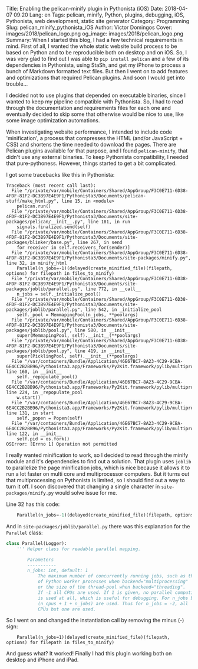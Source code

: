 Title: Enabling the pelican-minify plugin in Pythonista (iOS)
Date: 2018-04-07 09:20
Lang: en
Tags: pelican, minify, Python, plugins, debugging, iOS, Pythonista, web development, static site generator
Category: Programming
Slug: pelican_minify_pythonista_iOS
Author: Victor Domingos
Cover: images/2018/pelican_logo.png
og_image: images/2018/pelican_logo.png
Summary: When I started this blog, I had a few technical requirements in mind. First of all, I wanted the whole static website build process to be based on Python and to be reproducible both on desktop and on iOS. So, I was very glad to find out I was able to `pip install pelican` and a few of its dependencies in Pythonista, using StaSh, and get my iPhone to process a bunch of Markdown formatted text files. But then I went on to add features and optimizations that required Pelican plugins. And soon I would get into trouble...


I decided not to use plugins that depended on executable binaries, since I wanted to keep my pipeline compatible with Pythonista. So, I had to read through the documentation and requirements files for each one and eventually decided to skip some that otherwise would be nice to use, like some image optimization automations.

When investigating website performance, I intended to include code 'minification', a process that compresses the HTML (and/or JavaScript + CSS) and shortens the time needed to download the pages. There are Pelican plugins available for that purpose, and I found `pelican-minify`, that didn't use any external binaries. To keep Pythonista compatibility, I needed that pure-pythoness. However, things started to get a bit complicated.

I got some tracebacks like this in Pythonista:

```pytb
Traceback (most recent call last):
  File "/private/var/mobile/Containers/Shared/AppGroup/F3C0E711-6D38-4FDF-81F2-DC3B97E4E9F1/Pythonista3/Documents/pelican-stuff/make_html.py", line 15, in <module>
    pelican.run()
  File "/private/var/mobile/Containers/Shared/AppGroup/F3C0E711-6D38-4FDF-81F2-DC3B97E4E9F1/Pythonista3/Documents/site-packages/pelican/__init__.py", line 181, in run
    signals.finalized.send(self)
  File "/private/var/mobile/Containers/Shared/AppGroup/F3C0E711-6D38-4FDF-81F2-DC3B97E4E9F1/Pythonista3/Documents/site-packages/blinker/base.py", line 267, in send
    for receiver in self.receivers_for(sender)]
  File "/private/var/mobile/Containers/Shared/AppGroup/F3C0E711-6D38-4FDF-81F2-DC3B97E4E9F1/Pythonista3/Documents/site-packages/minify.py", line 32, in minify_html
    Parallel(n_jobs=-1)(delayed(create_minified_file)(filepath, options) for filepath in files_to_minify)
  File "/private/var/mobile/Containers/Shared/AppGroup/F3C0E711-6D38-4FDF-81F2-DC3B97E4E9F1/Pythonista3/Documents/site-packages/joblib/parallel.py", line 772, in __call__
    n_jobs = self._initialize_pool()
  File "/private/var/mobile/Containers/Shared/AppGroup/F3C0E711-6D38-4FDF-81F2-DC3B97E4E9F1/Pythonista3/Documents/site-packages/joblib/parallel.py", line 542, in _initialize_pool
    self._pool = MemmapingPool(n_jobs, **poolargs)
  File "/private/var/mobile/Containers/Shared/AppGroup/F3C0E711-6D38-4FDF-81F2-DC3B97E4E9F1/Pythonista3/Documents/site-packages/joblib/pool.py", line 580, in __init__
    super(MemmapingPool, self).__init__(**poolargs)
  File "/private/var/mobile/Containers/Shared/AppGroup/F3C0E711-6D38-4FDF-81F2-DC3B97E4E9F1/Pythonista3/Documents/site-packages/joblib/pool.py", line 419, in __init__
    super(PicklingPool, self).__init__(**poolargs)
  File "/var/containers/Bundle/Application/46E67BC7-8A23-4C29-9CBA-6E4CC2B2BB96/Pythonista3.app/Frameworks/Py2Kit.framework/pylib/multiprocessing/pool.py", line 160, in __init__
    self._repopulate_pool()
  File "/var/containers/Bundle/Application/46E67BC7-8A23-4C29-9CBA-6E4CC2B2BB96/Pythonista3.app/Frameworks/Py2Kit.framework/pylib/multiprocessing/pool.py", line 224, in _repopulate_pool
    w.start()
  File "/var/containers/Bundle/Application/46E67BC7-8A23-4C29-9CBA-6E4CC2B2BB96/Pythonista3.app/Frameworks/Py2Kit.framework/pylib/multiprocessing/process.py", line 131, in start
    self._popen = Popen(self)
  File "/var/containers/Bundle/Application/46E67BC7-8A23-4C29-9CBA-6E4CC2B2BB96/Pythonista3.app/Frameworks/Py2Kit.framework/pylib/multiprocessing/forking.py", line 122, in __init__
    self.pid = os.fork()
OSError: [Errno 1] Operation not permitted
```

I really wanted minification to work, so I decided to read through the minify module and it's dependencies to find out a solution. That plugin uses `joblib` to parallelize the page minification jobs, which is nice because it allows it to run a lot faster on multi core and multiprocessor computers. But it turns out that multiprocessing on Pythonista is limited, so I should find out a way to turn it off. I soon discovered that changing a single character in `site-packages/minify.py` would solve issue for me.

Line 32 has this code:

```python
    Parallel(n_jobs=-1)(delayed(create_minified_file)(filepath, options) for filepath in files_to_minify)
```

And in `site-packages/joblib/parallel.py` there was this explanation for the `Parallel` class:

```python
class Parallel(Logger):
    ''' Helper class for readable parallel mapping.

        Parameters
        -----------
        n_jobs: int, default: 1
            The maximum number of concurrently running jobs, such as the number
            of Python worker processes when backend="multiprocessing"
            or the size of the thread-pool when backend="threading".
            If -1 all CPUs are used. If 1 is given, no parallel computing code
            is used at all, which is useful for debugging. For n_jobs below -1,
            (n_cpus + 1 + n_jobs) are used. Thus for n_jobs = -2, all
            CPUs but one are used.
```

So I went on and changed the instantiation call by removing the minus (-) sign:

```
    Parallel(n_jobs=1)(delayed(create_minified_file)(filepath, options) for filepath in files_to_minify)
```

And guess what? It worked! Finally I had this plugin working both on desktop and iPhone and iPad.

